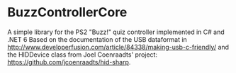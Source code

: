 # BuzzControllerCore
A simple library for the PS2 "Buzz!" quiz controller implemented in C# and .NET 6
Based on the documentation of the USB dataformat in http://www.developerfusion.com/article/84338/making-usb-c-friendly/
and the HIDDevice class from Joel Coenraadts' project: https://github.com/jcoenraadts/hid-sharp.
